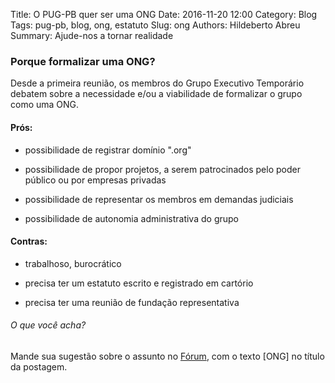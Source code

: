 Title: O PUG-PB quer ser uma ONG
Date: 2016-11-20 12:00
Category: Blog
Tags: pug-pb, blog, ong, estatuto
Slug: ong
Authors: Hildeberto Abreu
Summary: Ajude-nos a tornar realidade

### Porque formalizar uma ONG?

Desde a primeira reunião, os membros do Grupo Executivo Temporário debatem sobre
a necessidade e/ou a viabilidade de formalizar o grupo como uma ONG.

#### Prós:

* possibilidade de registrar domínio ".org"

* possibilidade de propor projetos, a serem patrocinados pelo poder público ou
por empresas privadas

* possibilidade de representar os membros em demandas judiciais

* possibilidade de autonomia administrativa do grupo


#### Contras:

* trabalhoso, burocrático

* precisa ter um estatuto escrito e registrado em cartório

* precisa ter uma reunião de fundação representativa


###### O que você acha?

Mande sua sugestão sobre o assunto no [Fórum](), com o texto \[ONG\] no título da postagem.
